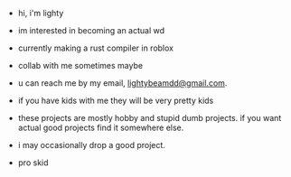 - hi, i'm lighty
- im interested in becoming an actual wd
- currently making a rust compiler in roblox
- collab with me sometimes maybe
- u can reach me by my email, lightybeamdd@gmail.com.
- if you have kids with me they will be very pretty kids
- these projects are mostly hobby and stupid dumb projects. if you want actual good projects find it somewhere else.
- i may occasionally drop a good project.

- pro skid

<!---
lighty.is-a.dev
--->
